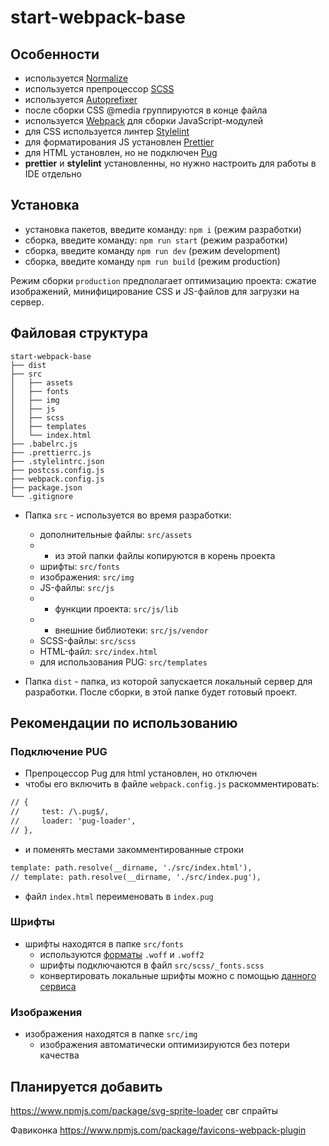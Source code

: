 # start-webpack-base
## Особенности
* используется [Normalize](https://necolas.github.io/normalize.css/)
* используется препроцессор [SCSS](https://sass-lang.com/)
* используется [Autoprefixer](https://github.com/postcss/autoprefixer)
* после сборки CSS @media группируются в конце файла
* используется [Webpack](https://webpack.js.org/) для сборки JavaScript-модулей
* для CSS используется линтер [Stylelint](https://stylelint.io)
* для форматирования JS установлен [Prettier](https://prettier.io)
* для HTML установлен, но не подключен [Pug](https://pugjs.org/api/getting-started.html)
* **prettier** и **stylelint** установленны, но нужно настроить для работы в IDE отдельно

## Установка
* установка пакетов, введите команду: ```npm i``` (режим разработки)
* сборка, введите команду: ```npm run start``` (режим разработки)
* сборка, введите команду ```npm run dev``` (режим development)
* сборка, введите команду ```npm run build``` (режим production)

Режим сборки ```production``` предполагает оптимизацию проекта: сжатие изображений, минифицирование CSS и JS-файлов для загрузки на сервер.

## Файловая структура

```
start-webpack-base
├── dist
├── src
│   ├── assets
│   ├── fonts
│   ├── img
│   ├── js
│   ├── scss
│   ├── templates
│   └── index.html
├── .babelrc.js
├── .prettierrc.js
├── .stylelintrc.json
├── postcss.config.js
├── webpack.config.js
├── package.json
└── .gitignore
```

* Папка ```src``` - используется во время разработки:
    * дополнительные файлы: ```src/assets```
    * * из этой папки файлы копируются в корень проекта 
    * шрифты: ```src/fonts```
    * изображения: ```src/img```
    * JS-файлы: ```src/js```
    * * функции проекта: ```src/js/lib```
    * * внешние библиотеки: ```src/js/vendor```
    * SCSS-файлы: ```src/scss```
    * HTML-файл: ```src/index.html```
    * для использования PUG: ```src/templates```
    
* Папка ```dist``` - папка, из которой запускается локальный сервер для разработки. После сборки, в этой папке будет готовый проект.


## Рекомендации по использованию
### Подключение PUG
* Препроцессор Pug для html установлен, но отключен
* чтобы его включить в файле ```webpack.config.js``` раскомментировать:
```html
// {
//     test: /\.pug$/,
//     loader: 'pug-loader',
// },
```
* и поменять местами закомментированные строки
```html
template: path.resolve(__dirname, './src/index.html'),
// template: path.resolve(__dirname, './src/index.pug'),
```
* файл ```index.html``` переименовать в ```index.pug```


### Шрифты
* шрифты находятся в папке ```src/fonts```
    * используются [форматы](https://caniuse.com/#search=woff) ```.woff``` и ```.woff2```
    * шрифты подключаются в файл ```src/scss/_fonts.scss```
    * конвертировать локальные шрифты можно с помощью [данного сервиса](https://onlinefontconverter.com/)

### Изображения
* изображения находятся в папке ```src/img```
    * изображения автоматически оптимизируются без потери качества

## Планируется добавить

https://www.npmjs.com/package/svg-sprite-loader
свг спрайты

Фавиконка
https://www.npmjs.com/package/favicons-webpack-plugin